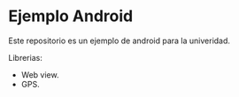 
Ejemplo Android
=======================================================

Este repositorio es un ejemplo de android para la univeridad.

Librerias:

* Web view. 
* GPS.
